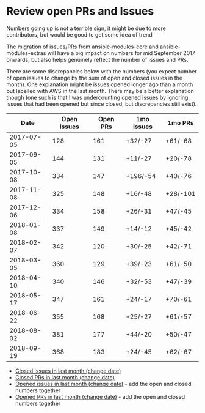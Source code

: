 # Review open PRs and Issues

Numbers going up is not a terrible sign, it
might be due to more contributors, but would be
good to get some idea of trend

The migration of issues/PRs from ansible-modules-core and
ansible-modules-extras will have a big impact on numbers
for mid September 2017 onwards, but also helps genuinely reflect
the number of issues and PRs.

There are some discrepancies below with the numbers (you expect
number of open issues to change by the sum of open and closed issues
in the month). One explanation might be issues opened longer ago
than a month but labelled with AWS in the last month. There may
be a better explanation though (one such is that I was undercounting
opened issues by ignoring issues that had been opened but since closed,
but discrepancies still exist).

| Date       | Open Issues | Open PRs | 1mo issues | 1mo PRs |
|------------|-------------|----------|------------|---------|
| 2017-07-05 | 128         | 161      | +32/-27    | +61/-68 |
| 2017-09-05 | 144         | 131      | +11/-27    | +20/-78 |
| 2017-10-08 | 334         | 147      | +196/-54   | +40/-76 |
| 2017-11-08 | 325         | 148      | +16/-48    | +28/-101 |
| 2017-12-06 | 334         | 158      | +26/-31    | +47/-45 |
| 2018-01-08 | 337         | 149      | +14/-12    | +45/-42 |
| 2018-02-07 | 342         | 120      | +30/-25    | +42/-71 |
| 2018-03-05 | 360         | 129      | +39/-23    | +61/-50 |
| 2018-04-10 | 340         | 146      | +32/-53    | +47/-39 |
| 2018-05-17 | 347         | 161      | +24/-17    | +70/-61 |
| 2018-06-22 | 355         | 168      | +25/-27    | +61/-57 |
| 2018-08-02 | 381         | 177      | +44/-20    | +50/-47 |
| 2018-09-19 | 368         | 183      | +24/-45    | +62/-67 |


* [Closed issues in last month (change date)](https://github.com/ansible/ansible/issues?utf8=%E2%9C%93&q=is%3Aissue%20is%3Aclosed%20label%3Aaws%20closed%3A%3E2018-08-19)
* [Closed PRs in last month (change date)](https://github.com/ansible/ansible/issues?utf8=%E2%9C%93&q=is%3Apr%20is%3Aclosed%20label%3Aaws%20closed%3A%3E2018-08-19)
* [Opened issues in last month (change date)](https://github.com/ansible/ansible/issues?utf8=%E2%9C%93&q=is%3Aissue%20is%3Aopen%20label%3Aaws%20created%3A%3E2018-08-19) - add the open and closed numbers together
* [Opened PRs in last month (change date)](https://github.com/ansible/ansible/issues?utf8=%E2%9C%93&q=is%3Apr%20is%3Aopen%20label%3Aaws%20created%3A%3E2018-08-19) - add the open and closed numbers together
